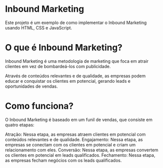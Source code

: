 
# Inbound Marketing
Este projeto é um exemplo de como implementar o Inbound Marketing usando HTML, CSS e JavaScript.

# O que é Inbound Marketing?
Inbound Marketing é uma metodologia de marketing que foca em atrair clientes em vez de bombardeá-los com publicidade.

Através de conteúdos relevantes e de qualidade, as empresas podem educar e conquistar os clientes em potencial, gerando leads e oportunidades de vendas.

# Como funciona?
O Inbound Marketing é baseado em um funil de vendas, que consiste em quatro etapas:

Atração: Nessa etapa, as empresas atraem clientes em potencial com conteúdos relevantes e de qualidade.
Engajamento: Nessa etapa, as empresas se conectam com os clientes em potencial e criam um relacionamento com eles.
Conversão: Nessa etapa, as empresas convertem os clientes em potencial em leads qualificados.
Fechamento: Nessa etapa, as empresas fecham negócios com os leads qualificados.